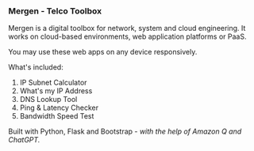### Mergen - Telco Toolbox

Mergen is a digital toolbox for network, system and cloud engineering. It works on cloud-based environments, web application platforms or PaaS. 

You may use these web apps on any device responsively. 

What's included: 
1. IP Subnet Calculator
2. What's my IP Address 
3. DNS Lookup Tool 
4. Ping & Latency Checker
5. Bandwidth Speed Test

Built with Python, Flask and Bootstrap - <em>with the help of Amazon Q and ChatGPT.</em>